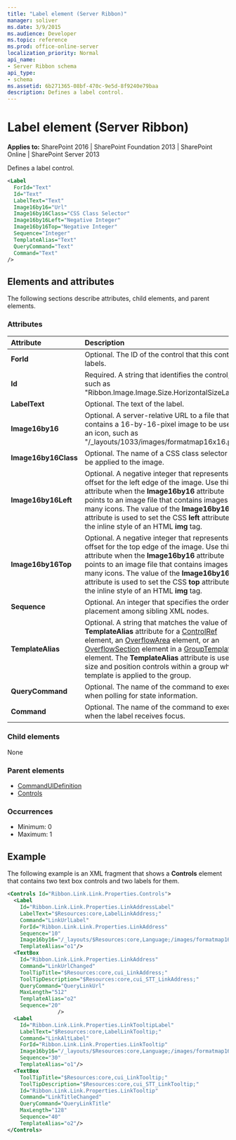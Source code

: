 ```yaml
---
title: "Label element (Server Ribbon)"
manager: soliver
ms.date: 3/9/2015
ms.audience: Developer
ms.topic: reference
ms.prod: office-online-server
localization_priority: Normal
api_name:
- Server Ribbon schema
api_type:
- schema
ms.assetid: 6b271365-08bf-470c-9e5d-8f9240e79baa
description: Defines a label control.
---
```


# Label element (Server Ribbon)

**Applies to:** SharePoint 2016 | SharePoint Foundation 2013 | SharePoint Online | SharePoint Server 2013
  
Defines a label control.
  
```XML
<Label
  ForId="Text"
  Id="Text"
  LabelText="Text"
  Image16by16="Url"
  Image16by16Class="CSS Class Selector"
  Image16by16Left="Negative Integer"
  Image16by16Top="Negative Integer"
  Sequence="Integer"
  TemplateAlias="Text"
  QueryCommand="Text"
  Command="Text"
/>
```

## Elements and attributes

The following sections describe attributes, child elements, and parent elements.

### Attributes

|**Attribute**|**Description**|
|:-----|:-----|
|**ForId** <br/> |Optional. The ID of the control that this control labels.  <br/> |
|**Id** <br/> |Required. A string that identifies the control, such as "Ribbon.Image.Image.Size.HorizontalSizeLabel".  <br/> |
|**LabelText** <br/> |Optional. The text of the label.  <br/> |
|**Image16by16** <br/> |Optional. A server-relative URL to a file that contains a 16-by-16-pixel image to be used as an icon, such as "/_layouts/1033/images/formatmap16x16.png".  <br/> |
|**Image16by16Class** <br/> |Optional. The name of a CSS class selector to be applied to the image.  <br/> |
|**Image16by16Left** <br/> |Optional. A negative integer that represents an offset for the left edge of the image. Use this attribute when the **Image16by16** attribute points to an image file that contains images for many icons. The value of the **Image16by16Left** attribute is used to set the CSS **left** attribute for the inline style of an HTML **img** tag.  <br/> |
|**Image16by16Top** <br/> |Optional. A negative integer that represents an offset for the top edge of the image. Use this attribute when the **Image16by16** attribute points to an image file that contains images for many icons. The value of the **Image16by16Top** attribute is used to set the CSS **top** attribute for the inline style of an HTML **img** tag.  <br/> |
|**Sequence** <br/> |Optional. An integer that specifies the order of placement among sibling XML nodes.  <br/> |
|**TemplateAlias** <br/> |Optional. A string that matches the value of the **TemplateAlias** attribute for a [ControlRef](controlref-element.md) element, an [OverflowArea](overflowarea-element.md) element, or an [OverflowSection](overflowsection-element.md) element in a [GroupTemplate](grouptemplate-element.md) element. The **TemplateAlias** attribute is used to size and position controls within a group when a template is applied to the group.  <br/> |
|**QueryCommand** <br/> |Optional. The name of the command to execute when polling for state information.  <br/> |
|**Command** <br/> |Optional. The name of the command to execute when the label receives focus.  <br/> |
   
### Child elements

None
  
### Parent elements

- [CommandUIDefinition](commanduidefinition-element.md) 
- [Controls](controls-element-group.md) 

### Occurrences

- Minimum: 0
- Maximum: 1 
   
## Example

The following example is an XML fragment that shows a **Controls** element that contains two text box controls and two labels for them. 
  
```XML
<Controls Id="Ribbon.Link.Link.Properties.Controls">
  <Label
    Id="Ribbon.Link.Link.Properties.LinkAddressLabel"
    LabelText="$Resources:core,LabelLinkAddress;"
    Command="LinkUrlLabel"
    ForId="Ribbon.Link.Link.Properties.LinkAddress"
    Sequence="10"
    Image16by16="/_layouts/$Resources:core,Language;/images/formatmap16x16.png" Image16by16Top="-160" Image16by16Left="-224"
    TemplateAlias="o1"/>
  <TextBox
    Id="Ribbon.Link.Link.Properties.LinkAddress"
    Command="LinkUrlChanged"
    ToolTipTitle="$Resources:core,cui_LinkAddress;"
    ToolTipDescription="$Resources:core,cui_STT_LinkAddress;"
    QueryCommand="QueryLinkUrl"
    MaxLength="512"
    TemplateAlias="o2"
    Sequence="20"
                />
  <Label
    Id="Ribbon.Link.Link.Properties.LinkTooltipLabel"
    LabelText="$Resources:core,LabelLinkTooltip;"
    Command="LinkAltLabel"
    ForId="Ribbon.Link.Link.Properties.LinkTooltip"
    Image16by16="/_layouts/$Resources:core,Language;/images/formatmap16x16.png" Image16by16Top="0" Image16by16Left="-88"
    Sequence="30"
    TemplateAlias="o1"/>
  <TextBox
    ToolTipTitle="$Resources:core,cui_LinkTooltip;"
    ToolTipDescription="$Resources:core,cui_STT_LinkTooltip;"
    Id="Ribbon.Link.Link.Properties.LinkTooltip"
    Command="LinkTitleChanged"
    QueryCommand="QueryLinkTitle"
    MaxLength="128"
    Sequence="40"
    TemplateAlias="o2"/>
</Controls>
```


